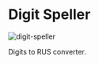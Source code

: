 # Digit Speller

![digit-speller](https://github.com/user-attachments/assets/4d6096b0-18f7-4f26-8a78-35945f4edb63)

Digits to RUS converter.
